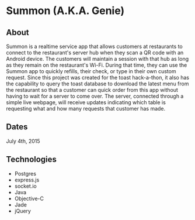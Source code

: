 # Summon (A.K.A. Genie)

## About
Summon is a realtime service app that allows customers at restaurants to connect to the restaurant's server hub when they scan a QR code with an Android device. The customers will maintain a session with that hub as long as they remain on the restaurant's Wi-Fi. During that time, they can use the Summon app to quickly refills, their check, or type in their own custom request. Since this project was created for the toast hack-a-thon, it also has the capability to query the toast database to download the latest menu from the restaurant so that a customer can quick order from this app without having to wait for a server to come over. The server, connected through a simple live webpage, will receive updates indicating which table is requesting what and how many requests that customer has made. 

## Dates
July 4th, 2015

## Technologies
* Postgres
* express.js
* socket.io
* Java
* Objective-C
* Jade
* jQuery
